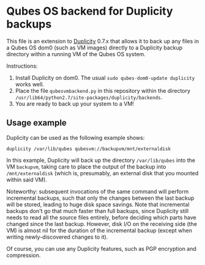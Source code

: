Qubes OS backend for Duplicity backups
======================================

This file is an extension to [Duplicity](http://duplicity.nongnu.org/)
0.7.x that allows it to back up any files in a Qubes OS
dom0 (such as VM images) directly to a Duplicity backup
directory within a running VM of the Qubes OS system.

Instructions:

1. Install Duplicity on dom0.
   The usual `sudo qubes-dom0-update duplicity` works well.
2. Place the file `qubesvmbackend.py` in this repository
   within the directory
   `/usr/lib64/python2.7/site-packages/duplicity/backends`.
3. You are ready to back up your system to a VM!

Usage example
-------------

Duplicity can be used as the following example shows:

```
duplicity /var/lib/qubes qubesvm://backupvm/mnt/externaldisk
```

In this example, Duplicity will back up the directory
`/var/lib/qubes` into the VM `backupvm`, taking care to place
the output of the backup into `/mnt/externaldisk`
(which is, presumably, an external disk that you mounted
within said VM).

Noteworthy: subsequent invocations of the same command
will perform incremental backups, such that only the
changes between the last backup will be stored, leading to
huge disk space savings.  Note that incremental backups
don't go that much faster than full backups, since Duplicity
still needs to read all the source files entirely, before
deciding which parts have changed since the last backup.
However, disk I/O on the receiving side (the VM) is almost
nil for the duration of the incremental backup (except when
writing newly-discovered changes to it).

Of course, you can use any Duplicity features, such as
PGP encryption and compression.
